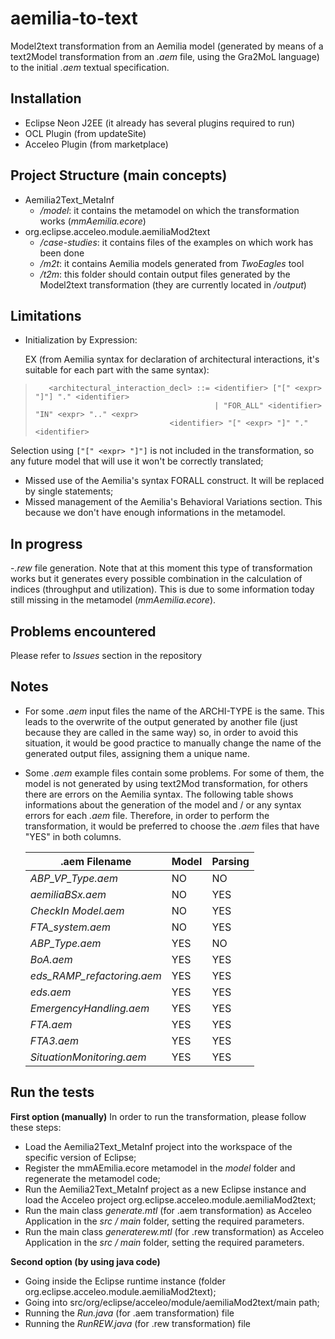 # aemilia-to-text
Model2text transformation from an Aemilia model (generated by means of a text2Model transformation from an *.aem* file, using the Gra2MoL language) to the initial *.aem* textual specification.

## Installation
- Eclipse Neon J2EE (it already has several plugins required to run)
- OCL Plugin (from updateSite)
- Acceleo Plugin (from marketplace)

## Project Structure (main concepts)
- Aemilia2Text_MetaInf
	- */model*: it contains the metamodel on which the transformation works (*mmAemilia.ecore*)
- org.eclipse.acceleo.module.aemiliaMod2text
	- */case-studies*: it contains files of the examples on which work has been done
	- */m2t*: it contains Aemilia models generated from *TwoEagles* tool
	- */t2m*: this folder should contain output files generated by the Model2text transformation (they are currently located in */output*)
  
## Limitations
- Initialization by Expression:
  
    EX (from Aemilia syntax for declaration of architectural interactions, it's suitable for each part with the same syntax): 
>```
>    <architectural_interaction_decl> ::= <identifier> ["[" <expr> "]"] "." <identifier>
>	                                      | "FOR_ALL" <identifier> "IN" <expr> ".." <expr>
>		      			        <identifier> "[" <expr> "]" "." <identifier>
>```	

   Selection using `["[" <expr> "]"]` is not included in the transformation, so any future model that will use it won't be correctly translated;
- Missed use of the Aemilia's syntax FORALL construct. It will be replaced by single statements;
- Missed management of the Aemilia's Behavioral Variations section. This because we don't have enough informations in the metamodel.

## In progress
-*.rew* file generation. Note that at this moment this type of transformation works but it generates every possible combination in the calculation of indices (throughput and utilization). This is due to some information today still missing in the metamodel (*mmAemilia.ecore*).

## Problems encountered
Please refer to *Issues* section in the repository

## Notes
- For some *.aem* input files the name of the ARCHI-TYPE is the same. This leads to the overwrite of the output generated by another file (just because they are called in the same way) so, in order to avoid this situation, it would be good practice to manually change the name of the generated output files, assigning them a unique name. 
- Some *.aem* example files contain some problems. For some of them, the model is not generated by using text2Mod transformation, for others there are errors on the Aemilia syntax. The following table shows informations about the generation of the model and / or any syntax errors for each *.aem* file. Therefore, in order to perform the transformation, it would be preferred to choose the *.aem* files that have "YES" in both columns.

    |**.aem Filename**|**Model**|**Parsing**|
    |-----|-----|-----|
    |*ABP_VP_Type.aem*|NO|NO|
    |*aemiliaBSx.aem*|NO|YES|
   	|*CheckIn Model.aem*|NO|YES|
   	|*FTA_system.aem*|NO|YES|
   	|*ABP_Type.aem*|YES|NO|
   	|*BoA.aem*|YES|YES|
   	|*eds_RAMP_refactoring.aem*|YES|YES|
   	|*eds.aem*|YES|YES|
   	|*EmergencyHandling.aem*|YES|YES|
   	|*FTA.aem*|YES|YES|
   	|*FTA3.aem*|YES|YES|
   	|*SituationMonitoring.aem*|YES|YES|

## Run the tests

**First option (manually)**
In order to run the transformation, please follow these steps:
- Load the Aemilia2Text_MetaInf project into the workspace of the specific version of Eclipse;
- Register the mmAEmilia.ecore metamodel in the *model* folder and regenerate the metamodel code;
- Run the Aemilia2Text_MetaInf project as a new Eclipse instance and load the Acceleo project org.eclipse.acceleo.module.aemiliaMod2text;
- Run the main class *generate.mtl* (for .aem transformation) as Acceleo Application in the *src / main* folder, setting the required    parameters.
- Run the main class *generaterew.mtl* (for .rew transformation) as Acceleo Application in the *src / main* folder, setting the required    parameters.

**Second option (by using java code)**
- Going inside the Eclipse runtime instance (folder org.eclipse.acceleo.module.aemiliaMod2text); 
- Going into src/org/eclipse/acceleo/module/aemiliaMod2text/main path;
- Running the *Run.java* (for .aem transformation) file
- Running the *RunREW.java* (for .rew transformation) file
